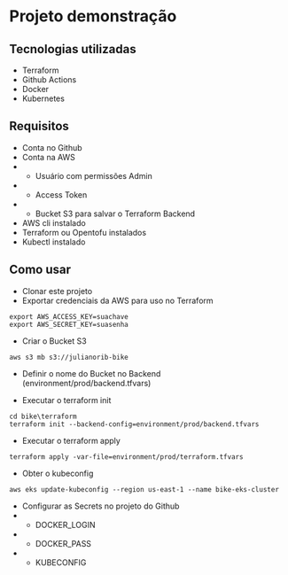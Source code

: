 # Projeto demonstração 

## Tecnologias utilizadas

- Terraform
- Github Actions
- Docker
- Kubernetes

## Requisitos

- Conta no Github
- Conta na AWS
- - Usuário com permissões Admin
- - Access Token 
- - Bucket S3 para salvar o Terraform Backend
- AWS cli instalado
- Terraform ou Opentofu instalados
- Kubectl instalado


## Como usar

- Clonar este projeto
- Exportar credenciais da AWS para uso no Terraform
```
export AWS_ACCESS_KEY=suachave
export AWS_SECRET_KEY=suasenha
```

- Criar o Bucket S3
```
aws s3 mb s3://julianorib-bike
```
- Definir o nome do Bucket no Backend (environment/prod/backend.tfvars)

- Executar o terraform init
```
cd bike\terraform
terraform init --backend-config=environment/prod/backend.tfvars
``` 

- Executar o terraform apply
```
terraform apply -var-file=environment/prod/terraform.tfvars
```

- Obter o kubeconfig
```
aws eks update-kubeconfig --region us-east-1 --name bike-eks-cluster
```


- Configurar as Secrets no projeto do Github
- - DOCKER_LOGIN
- - DOCKER_PASS
- - KUBECONFIG


